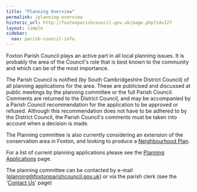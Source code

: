 ```yaml
---
title: "Planning Overview"
permalink: /planning-overview
historic_url: http://foxtonparishcouncil.gov.uk/page.php?id=127
layout: simple
sidebar:
  nav: parish-council-info
---
```


Foxton Parish Council plays an active part in all local planning issues. It is probably the area of the Council's role that is best known to the community and which can be of the most importance.

The Parish Council is notified (by South Cambridgeshire District Council) of all planning applications for the area. These are publicised and discussed at public meetings by the planning committee or the full Parish Council. Comments are returned to the District Council, and may be accompanied by a Parish Council recommendation for the application to be approved or refused. Although this recommendation does not have to be adhered to by the District Council, the Parish Council's comments must be taken into account when a decision is made.

The Planning committee is also currently considering an extension of the conservation area in Foxton, and looking to produce a [Neighbourhood Plan](https://www.foxtonparishcouncil.gov.uk/neighbourhood-plan).

For a list of current planning applications please see the [Planning Applications](https://www.foxtonparishcouncil.gov.uk/planning-applications) page.

The planning committee can be contacted by e-mail ([planning@foxtonparishcouncil.gov.uk](mailto:planning@foxtonparishcouncil.gov.uk)) or via the parish clerk (see the '[Contact Us](https://www.foxtonparishcouncil.gov.uk/contact-us)' page)
